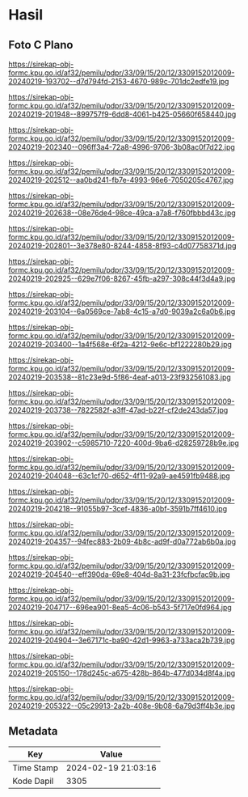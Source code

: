 # Hasil

## Foto C Plano

https://sirekap-obj-formc.kpu.go.id/af32/pemilu/pdpr/33/09/15/20/12/3309152012009-20240219-193702--d7d794fd-2153-4670-989c-701dc2edfe19.jpg

https://sirekap-obj-formc.kpu.go.id/af32/pemilu/pdpr/33/09/15/20/12/3309152012009-20240219-201948--899757f9-6dd8-4061-b425-05660f658440.jpg

https://sirekap-obj-formc.kpu.go.id/af32/pemilu/pdpr/33/09/15/20/12/3309152012009-20240219-202340--096ff3a4-72a8-4996-9706-3b08ac0f7d22.jpg

https://sirekap-obj-formc.kpu.go.id/af32/pemilu/pdpr/33/09/15/20/12/3309152012009-20240219-202512--aa0bd241-fb7e-4993-96e6-7050205c4767.jpg

https://sirekap-obj-formc.kpu.go.id/af32/pemilu/pdpr/33/09/15/20/12/3309152012009-20240219-202638--08e76de4-98ce-49ca-a7a8-f760fbbbd43c.jpg

https://sirekap-obj-formc.kpu.go.id/af32/pemilu/pdpr/33/09/15/20/12/3309152012009-20240219-202801--3e378e80-8244-4858-8f93-c4d07758371d.jpg

https://sirekap-obj-formc.kpu.go.id/af32/pemilu/pdpr/33/09/15/20/12/3309152012009-20240219-202925--629e7f06-8267-45fb-a297-308c44f3d4a9.jpg

https://sirekap-obj-formc.kpu.go.id/af32/pemilu/pdpr/33/09/15/20/12/3309152012009-20240219-203104--6a0569ce-7ab8-4c15-a7d0-9039a2c6a0b6.jpg

https://sirekap-obj-formc.kpu.go.id/af32/pemilu/pdpr/33/09/15/20/12/3309152012009-20240219-203400--1a4f568e-6f2a-4212-9e6c-bf1222280b29.jpg

https://sirekap-obj-formc.kpu.go.id/af32/pemilu/pdpr/33/09/15/20/12/3309152012009-20240219-203538--81c23e9d-5f86-4eaf-a013-23f932561083.jpg

https://sirekap-obj-formc.kpu.go.id/af32/pemilu/pdpr/33/09/15/20/12/3309152012009-20240219-203738--7822582f-a3ff-47ad-b22f-cf2de243da57.jpg

https://sirekap-obj-formc.kpu.go.id/af32/pemilu/pdpr/33/09/15/20/12/3309152012009-20240219-203902--c5985710-7220-400d-9ba6-d28259728b9e.jpg

https://sirekap-obj-formc.kpu.go.id/af32/pemilu/pdpr/33/09/15/20/12/3309152012009-20240219-204048--63c1cf70-d652-4f11-92a9-ae4591fb9488.jpg

https://sirekap-obj-formc.kpu.go.id/af32/pemilu/pdpr/33/09/15/20/12/3309152012009-20240219-204218--91055b97-3cef-4836-a0bf-3591b7ff4610.jpg

https://sirekap-obj-formc.kpu.go.id/af32/pemilu/pdpr/33/09/15/20/12/3309152012009-20240219-204357--94fec883-2b09-4b8c-ad9f-d0a772ab6b0a.jpg

https://sirekap-obj-formc.kpu.go.id/af32/pemilu/pdpr/33/09/15/20/12/3309152012009-20240219-204540--eff390da-69e8-404d-8a31-23fcfbcfac9b.jpg

https://sirekap-obj-formc.kpu.go.id/af32/pemilu/pdpr/33/09/15/20/12/3309152012009-20240219-204717--696ea901-8ea5-4c06-b543-5f717e0fd964.jpg

https://sirekap-obj-formc.kpu.go.id/af32/pemilu/pdpr/33/09/15/20/12/3309152012009-20240219-204904--3e67171c-ba90-42d1-9963-a733aca2b739.jpg

https://sirekap-obj-formc.kpu.go.id/af32/pemilu/pdpr/33/09/15/20/12/3309152012009-20240219-205150--178d245c-a675-428b-864b-477d034d8f4a.jpg

https://sirekap-obj-formc.kpu.go.id/af32/pemilu/pdpr/33/09/15/20/12/3309152012009-20240219-205322--05c29913-2a2b-408e-9b08-6a79d3ff4b3e.jpg


## Metadata

| Key        | Value               |
| ---------- | ------------------- |
| Time Stamp | 2024-02-19 21:03:16 |
| Kode Dapil | 3305                |



